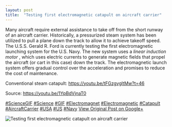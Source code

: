 ```yaml
---
layout: post
title:  "Testing first electromagnetic catapult on aircraft carrier"
---
```


Many aircraft require external assistance to take off from the short runway of an aircraft carrier. Historically, a pressurized steam system has been utilized to pull a plane down the track to allow it to achieve takeoff speed. The U.S.S. Gerald R. Ford is currently testing the first electromagnetic launching system for the U.S. Navy. The new system uses a _linear induction motor_ , which uses electric currents to generate magnetic fields that propel the aircraft (or cart in this case) down the track. The electromagnetic launch system offers gradual control over the acceleration and promises to reduce the cost of maintenance.   
  
Conventional steam catapult: <https://youtu.be/tFGzgvgltMw?t=46>  
  
Source: <https://youtu.be/1YpBdVjnaT0>  
  
[#ScienceGIF](https://plus.google.com/s/%23ScienceGIF/posts) [#Science](https://plus.google.com/s/%23Science/posts) [#GIF](https://plus.google.com/s/%23GIF/posts) [#Electromagnet](https://plus.google.com/s/%23Electromagnet/posts) [#Electromagnetic](https://plus.google.com/s/%23Electromagnetic/posts) [#Catapult](https://plus.google.com/s/%23Catapult/posts) [#AircraftCarrier](https://plus.google.com/s/%23AircraftCarrier/posts) [#USA](https://plus.google.com/s/%23USA/posts) [#US](https://plus.google.com/s/%23US/posts) [#Navy](https://plus.google.com/s/%23Navy/posts)
[View Original Post on Google+](https://plus.google.com/+ColinSullender/posts/UqQzCWGzRzn)

![Testing first electromagnetic catapult on aircraft carrier](/assets/img/2015-09-09-Testing-first-electromagnetic-catapult-on-aircraft-carrier.gif)
